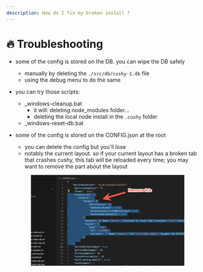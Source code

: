 ```yaml
---
description: How do I fix my broken install ?
---
```


# 🔥 Troubleshooting



* some of the config is stored on the DB. you can wipe the DB safely
  * manually by deleting the `./src/db/cushy-1.db` file&#x20;
  * using the debug menu to do the same



* you can try those scripts:
  * \_windows-cleanup.bat
    * it will: deleting node\_modules folder...
    * deleting the local node install in the  `.cushy` folder
  * \_windows-reset-db.bat



*   some of the config is stored on the CONFIG.json at the root

    * you can delete the config but you'll lose
    * notably the current layout. so if your current layout has a broken tab that crashes cushy, this tab will be reloaded every time; you may want to remove the part about the layout

    <figure><img src=".gitbook/assets/image (1) (1).png" alt=""><figcaption></figcaption></figure>

